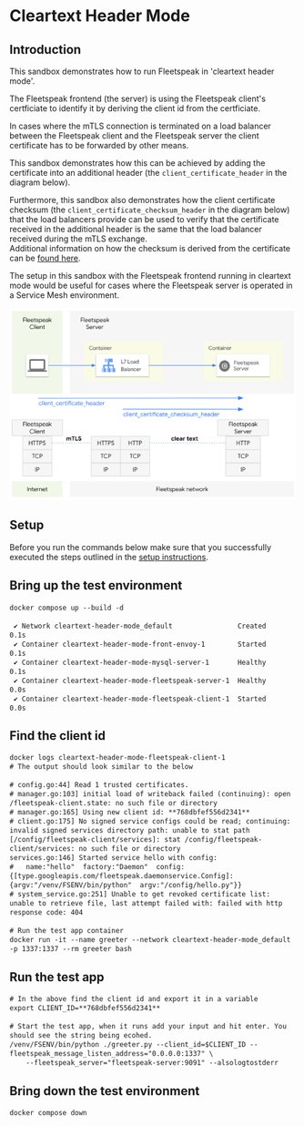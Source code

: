 # Cleartext Header Mode

## Introduction
This sandbox demonstrates how to run Fleetspeak in 'cleartext header mode'.  

The Fleetspeak frontend (the server) is using the Fleetspeak client's certficiate to identify it by deriving the client id from the certficiate.   

In cases where the mTLS connection is terminated on a load balancer between the Fleetspeak client and the Fleetspeak server the client certificate has to be forwarded by other means.  

This sandbox demonstrates how this can be achieved by adding the certificate into an additional header (the ```client_certificate_header``` in the diagram below).  

Furthermore, this sandbox also demonstrates how the client certificate checksum (the ```client_certificate_checksum_header``` in the diagram below) that the load balancers provide can be used to verify that the certificate received in the additional header is the same that the load balancer received during the mTLS exchange.  
Additional information on how the checksum is derived from the certificate can be [found here](https://datatracker.ietf.org/doc/html/draft-ietf-oauth-mtls-17#section-3.1).

The setup in this sandbox with the Fleetspeak frontend running in cleartext mode would be useful for cases where the Fleetspeak server is operated in a Service Mesh environment.

![Cleartext Header Mode](../diagrams/cleartextHeaderMode_355.png "Cleartext Header Mode")

## Setup
Before you run the commands below make sure that you successfully executed the steps outlined in the [setup instructions](../../sandboxes.md#setup-instructions).

## Bring up the test environment
```
docker compose up --build -d

 ✔ Network cleartext-header-mode_default                Created                                                                                                      0.1s 
 ✔ Container cleartext-header-mode-front-envoy-1        Started                                                                                                      0.1s 
 ✔ Container cleartext-header-mode-mysql-server-1       Healthy                                                                                                      0.1s 
 ✔ Container cleartext-header-mode-fleetspeak-server-1  Healthy                                                                                                      0.0s 
 ✔ Container cleartext-header-mode-fleetspeak-client-1  Started                                                                                                      0.0s 
```

## Find the client id
```
docker logs cleartext-header-mode-fleetspeak-client-1
# The output should look similar to the below

# config.go:44] Read 1 trusted certificates.
# manager.go:103] initial load of writeback failed (continuing): open /fleetspeak-client.state: no such file or directory
# manager.go:165] Using new client id: **768dbfef556d2341**
# client.go:175] No signed service configs could be read; continuing: invalid signed services directory path: unable to stat path [/config/fleetspeak-client/services]: stat /config/fleetspeak-client/services: no such file or directory
services.go:146] Started service hello with config:
#   name:"hello"  factory:"Daemon"  config:{[type.googleapis.com/fleetspeak.daemonservice.Config]:{argv:"/venv/FSENV/bin/python"  argv:"/config/hello.py"}}
# system_service.go:251] Unable to get revoked certificate list: unable to retrieve file, last attempt failed with: failed with http response code: 404

# Run the test app container
docker run -it --name greeter --network cleartext-header-mode_default -p 1337:1337 --rm greeter bash
```

## Run the test app
```
# In the above find the client id and export it in a variable
export CLIENT_ID=**768dbfef556d2341**

# Start the test app, when it runs add your input and hit enter. You should see the string being ecohed.
/venv/FSENV/bin/python ./greeter.py --client_id=$CLIENT_ID --fleetspeak_message_listen_address="0.0.0.0:1337" \
    --fleetspeak_server="fleetspeak-server:9091" --alsologtostderr
```

## Bring down the test environment
```
docker compose down
```
